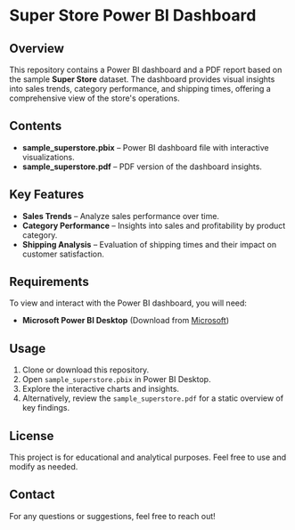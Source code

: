 # Super Store Power BI Dashboard

## Overview
This repository contains a Power BI dashboard and a PDF report based on the sample **Super Store** dataset. The dashboard provides visual insights into sales trends, category performance, and shipping times, offering a comprehensive view of the store's operations.

## Contents
- **sample_superstore.pbix** – Power BI dashboard file with interactive visualizations.
- **sample_superstore.pdf** – PDF version of the dashboard insights.

## Key Features
- **Sales Trends** – Analyze sales performance over time.
- **Category Performance** – Insights into sales and profitability by product category.
- **Shipping Analysis** – Evaluation of shipping times and their impact on customer satisfaction.

## Requirements
To view and interact with the Power BI dashboard, you will need:
- **Microsoft Power BI Desktop** (Download from [Microsoft](https://powerbi.microsoft.com/))

## Usage
1. Clone or download this repository.
2. Open `sample_superstore.pbix` in Power BI Desktop.
3. Explore the interactive charts and insights.
4. Alternatively, review the `sample_superstore.pdf` for a static overview of key findings.

## License
This project is for educational and analytical purposes. Feel free to use and modify as needed.

## Contact
For any questions or suggestions, feel free to reach out!

